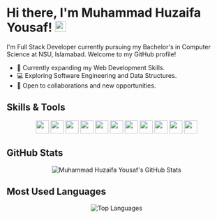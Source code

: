 # Hi there, I'm Muhammad Huzaifa Yousaf! <img src="https://media.giphy.com/media/hvRJCLFzcasrR4ia7z/giphy.gif" height="25px" width="25px">

I'm Full Stack Developer currently pursuing my Bachelor's in Computer Science at NSU, Islamabad. Welcome to my GitHub profile!

- 🚀 Currently expanding my Web Development Skills.
- 💻 Exploring Software Engineering and Data Structures.
- 🌟 Open to collaborations and new opportunities.

## Skills & Tools

<div align="center">
  <img src="https://img.shields.io/badge/-Java-007396?style=flat-square&logo=java&logoColor=white" height="30" />
  <img src="https://img.shields.io/badge/-Python-3776AB?style=flat-square&logo=python&logoColor=white" height="30" />
  <img src="https://img.shields.io/badge/-C++-00599C?style=flat-square&logo=c%2B%2B&logoColor=white" height="30" />
  <img src="https://img.shields.io/badge/-HTML-E34F26?style=flat-square&logo=html5&logoColor=white" height="30" />
  <img src="https://img.shields.io/badge/-CSS-1572B6?style=flat-square&logo=css3&logoColor=white" height="30" />
  <img src="https://img.shields.io/badge/-JavaScript-F7DF1E?style=flat-square&logo=javascript&logoColor=black" height="30" />
  <img src="https://img.shields.io/badge/-Node.js-339933?style=flat-square&logo=node.js&logoColor=white" height="30" />
  <img src="https://img.shields.io/badge/-React-61DAFB?style=flat-square&logo=react&logoColor=black" height="30" />
  <img src="https://img.shields.io/badge/-Linux-FCC624?style=flat-square&logo=linux&logoColor=black" height="30" />
  <img src="https://img.shields.io/badge/-Git-F05032?style=flat-square&logo=git&logoColor=white" height="30" />
  <img src="https://img.shields.io/badge/-GitHub-181717?style=flat-square&logo=github&logoColor=white" height="30" />
</div>

## GitHub Stats

<div align="center">
  <img src="https://github-readme-stats.vercel.app/api?username=muhammadhuzaifayousaf&show_icons=true&theme=radical&hide=contribs&custom_title=Contributions%20this%20year&custom_year=2024" alt="Muhammad Huzaifa Yousaf's GitHub Stats" />
</div>


## Most Used Languages

<div align="center">
  <img src="https://github-readme-stats.vercel.app/api/top-langs/?username=muhammadhuzaifayousaf&layout=compact" alt="Top Languages" />
</div>

<!---
muhammadhuzaifayousaf/muhammadhuzaifayousaf is a ✨ special ✨ repository because its `README.md` (this file) appears on your GitHub profile.
You can click the Preview link to take a look at your changes.
--->
